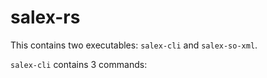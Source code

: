 # salex-rs

This contains two executables: `salex-cli` and `salex-so-xml`.

`salex-cli` contains 3 commands:

